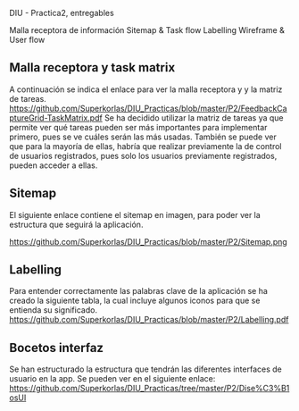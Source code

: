DIU - Practica2, entregables

Malla receptora de información 
Sitemap & Task flow 
Labelling 
Wireframe & User flow 

## Malla receptora y task matrix

A continuación se indica el enlace para ver la malla receptora y y la matriz de tareas.
https://github.com/Superkorlas/DIU_Practicas/blob/master/P2/FeedbackCaptureGrid-TaskMatrix.pdf
Se ha decidido utilizar la matriz de tareas ya que permite ver qué tareas pueden ser más importantes para implementar primero, pues se ve cuáles serán las más usadas. También se puede ver que para la mayoría de ellas, habría que realizar previamente la de control de usuarios registrados, pues solo los usuarios previamente registrados, pueden acceder a ellas.


## Sitemap

El siguiente enlace contiene el sitemap en imagen, para poder ver la estructura que seguirá la aplicación.

https://github.com/Superkorlas/DIU_Practicas/blob/master/P2/Sitemap.png


## Labelling

Para entender correctamente las palabras clave de la aplicación se ha creado la siguiente tabla, la cual incluye algunos iconos para que se entienda su significado.
https://github.com/Superkorlas/DIU_Practicas/blob/master/P2/Labelling.pdf

## Bocetos interfaz

Se han estructurado la estructura que tendrán las diferentes interfaces de usuario en la app. Se pueden ver en el siguiente enlace:
https://github.com/Superkorlas/DIU_Practicas/tree/master/P2/Dise%C3%B1osUI
